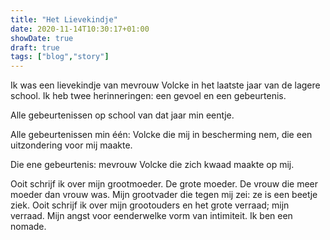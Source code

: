 ```yaml
---
title: "Het Lievekindje"
date: 2020-11-14T10:30:17+01:00
showDate: true
draft: true
tags: ["blog","story"]
---
```


Ik was een lievekindje van mevrouw Volcke in het laatste jaar van de lagere school. Ik heb twee herinneringen: een gevoel en een gebeurtenis. 

Alle gebeurtenissen op school van dat jaar min eentje. 

Alle gebeurtenissen min één: Volcke die mij in bescherming nem, die een uitzondering voor mij maakte. 

Die ene gebeurtenis: mevrouw Volcke die zich kwaad maakte op mij. 

Ooit schrijf ik over mijn grootmoeder. De grote moeder. De vrouw die meer moeder dan vrouw was. Mijn grootvader die tegen mij zei: ze is een beetje ziek. Ooit schrijf ik over mijn grootouders en het grote verraad; mijn verraad. Mijn angst voor eenderwelke vorm van intimiteit. Ik ben een nomade. 
